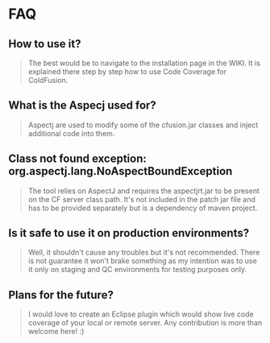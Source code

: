# FAQ #



## How to use it? ##
> The best would be to navigate to the installation page in the WIKI. It is explained there step by step how to use Code Coverage for ColdFusion.

<a href='Hidden comment: 
== Why there is no "Downloads" tab? ==
Downloads tab have been disabled at the moment because currently there is nothing to download :) This doesn"t mean the project is not complete. The trick is you have to own your own copy of Adobe ColdFusion cfusion.jar file (which is not a part of this project) to prepare a patch which offers Code Coverage features.
'></a>

## What is the Aspecj used for? ##
> Aspectj are used to modify some of the cfusion.jar classes and inject additional code into them.

## Class not found exception: org.aspectj.lang.NoAspectBoundException ##
> The tool relies on AspectJ and requires the aspectjrt.jar to be present on the CF server class path. It's not included in the patch jar file and has to be provided separately but is a dependency of maven project.

## Is it safe to use it on production environments? ##
> Well, it shouldn't cause any troubles but it's not recommended. There is not guarantee it won't brake something as my intention was to use it only on staging and QC environments for testing purposes only.

## Plans for the future? ##
> I would love to create an Eclipse plugin which would show live code coverage of your local or remote server. Any contribution is more than welcome here! :)